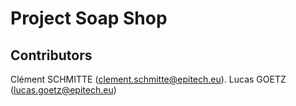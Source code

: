 # Project Soap Shop

## Contributors

Clément SCHMITTE (clement.schmitte@epitech.eu). 
Lucas GOETZ (lucas.goetz@epitech.eu)
